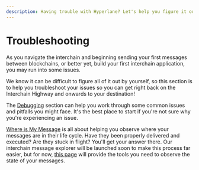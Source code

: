```yaml
---
description: Having trouble with Hyperlane? Let's help you figure it out!
---
```


# Troubleshooting

As you navigate the interchain and beginning sending your first messages between blockchains, or better yet, build your first interchain application, you may run into some issues.&#x20;

We know it can be difficult to figure all of it out by yourself, so this section is to help you troubleshoot your issues so you can get right back on the Interchain Highway and onwards to your destination!

The [Debugging](broken-reference) section can help you work through some common issues and pitfalls you might face. It's the best place to start if you're not sure why you're experiencing an issue.

[Where is My Message](observability.md) is all about helping you observe where your messages are in their life cycle. Have they been properly delivered and executed? Are they stuck in flight? You'll get your answer there. Our interchain message explorer will be launched soon to make this process far easier, but for now, [this page](observability.md) will provide the tools you need to observe the state of your messages.
